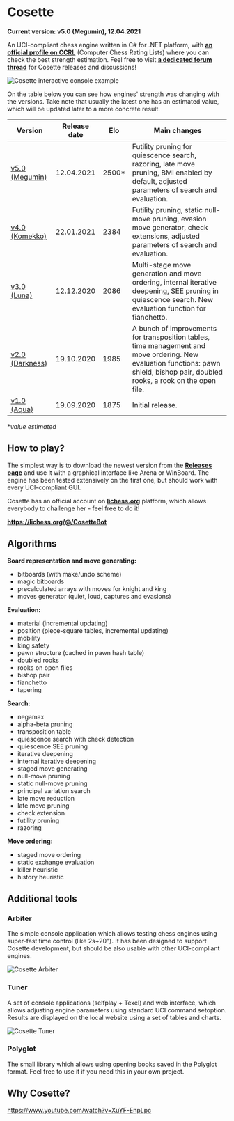 # Cosette
**Current version: v5.0 (Megumin), 12.04.2021**

An UCI-compliant chess engine written in C# for .NET platform, with **[an official profile on CCRL](http://ccrl.chessdom.com/ccrl/404/cgi/compare_engines.cgi?family=Cosette&print=Rating+list&print=Results+table&print=LOS+table&print=Ponder+hit+table&print=Eval+difference+table&print=Comopp+gamenum+table&print=Overlap+table&print=Score+with+common+opponents)** (Computer Chess Rating Lists) where you can check the best strength estimation. Feel free to visit **[a dedicated forum thread](http://kirill-kryukov.com/chess/discussion-board/viewtopic.php?f=7&t=12402)** for Cosette releases and discussions!

![Cosette interactive console example](https://i.imgur.com/w4fibmf.png)

On the table below you can see how engines' strength was changing with the versions. Take note that usually the latest one has an estimated value, which will be updated later to a more concrete result.

| Version                                                                | Release date | Elo   | Main changes |
|------------------------------------------------------------------------|--------------|-------| ------------ |
| [v5.0 (Megumin)](https://github.com/Tearth/Cosette/releases/tag/v5.0)  | 12.04.2021   | 2500* | Futility pruning for quiescence search, razoring, late move pruning, BMI enabled by default, adjusted parameters of search and evaluation. |
| [v4.0 (Komekko)](https://github.com/Tearth/Cosette/releases/tag/v4.0)  | 22.01.2021   | 2384  | Futility pruning, static null-move pruning, evasion move generator, check extensions, adjusted parameters of search and evaluation. |
| [v3.0 (Luna)](https://github.com/Tearth/Cosette/releases/tag/v3.0)     | 12.12.2020   | 2086  | Multi-stage move generation and move ordering, internal iterative deepening, SEE pruning in quiescence search. New evaluation function for fianchetto. |
| [v2.0 (Darkness)](https://github.com/Tearth/Cosette/releases/tag/v2.0) | 19.10.2020   | 1985  | A bunch of improvements for transposition tables, time management and move ordering. New evaluation functions: pawn shield, bishop pair, doubled rooks, a rook on the open file. |
| [v1.0 (Aqua)](https://github.com/Tearth/Cosette/releases/tag/v1.0)     | 19.09.2020   | 1875  | Initial release. |

**value estimated*

## How to play?
The simplest way is to download the newest version from the **[Releases page](https://github.com/Tearth/Cosette/releases)** and use it with a graphical interface like Arena or WinBoard. The engine has been tested extensively on the first one, but should work with every UCI-compliant GUI.

Cosette has an official account on **[lichess.org](https://lichess.org/)** platform, which allows everybody to challenge her - feel free to do it!

**https://lichess.org/@/CosetteBot**

## Algorithms

**Board representation and move generating:**
 - bitboards (with make/undo scheme)
 - magic bitboards
 - precalculated arrays with moves for knight and king
 - moves generator (quiet, loud, captures and evasions)

**Evaluation:**
 - material (incremental updating)
 - position (piece-square tables, incremental updating)
 - mobility
 - king safety
 - pawn structure (cached in pawn hash table)
 - doubled rooks
 - rooks on open files
 - bishop pair
 - fianchetto
 - tapering

**Search:**
 - negamax
 - alpha-beta pruning
 - transposition table
 - quiescence search with check detection
 - quiescence SEE pruning
 - iterative deepening
 - internal iterative deepening
 - staged move generating
 - null-move pruning
 - static null-move pruning
 - principal variation search
 - late move reduction
 - late move pruning
 - check extension
 - futility pruning
 - razoring

**Move ordering:**
 - staged move ordering
 - static exchange evaluation
 - killer heuristic
 - history heuristic

## Additional tools

### Arbiter

The simple console application which allows testing chess engines using super-fast time control (like 2s+20"). It has been designed to support Cosette development, but should be also usable with other UCI-compliant engines.

![Cosette Arbiter](https://i.imgur.com/m7rYtuf.png)

### Tuner

A set of console applications (selfplay + Texel) and web interface, which allows adjusting engine parameters using standard UCI command setoption. Results are displayed on the local website using a set of tables and charts.

![Cosette Tuner](https://i.imgur.com/uxXeYW9.png)

### Polyglot

The small library which allows using opening books saved in the Polyglot format. Feel free to use it if you need this in your own project.

## Why Cosette?

https://www.youtube.com/watch?v=XuYF-EnpLpc